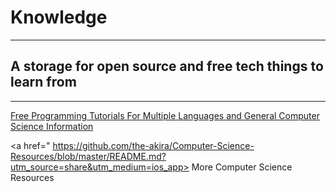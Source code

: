 # Knowledge
_____________

## A storage for open source and free tech things to learn from
________________________________________________________________

<a href="https://goalkicker.com/"> Free Programming Tutorials For Multiple Languages and General Computer Science Information </a>

<a href=" https://github.com/the-akira/Computer-Science-Resources/blob/master/README.md?utm_source=share&utm_medium=ios_app> More Computer Science Resources </a>
